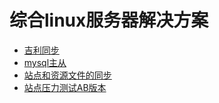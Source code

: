 # 综合linux服务器解决方案

* [吉利同步](geeli)
* [mysql主从](mysql-master-slave)
* [站点和资源文件的同步](rsync)
* [站点压力测试AB版本](stress-web-test-ab)

